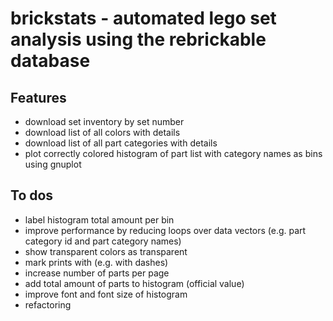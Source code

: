 # brickstats - automated lego set analysis using the rebrickable database

## Features
* download set inventory by set number
* download list of all colors with details
* download list of all part categories with details
* plot correctly colored histogram of part list with category names as bins using gnuplot

## To dos
* label histogram total amount per bin
* improve performance by reducing loops over data vectors (e.g. part category id and part category names)
* show transparent colors as transparent
* mark prints with (e.g. with dashes)
* increase number of parts per page
* add total amount of parts to histogram (official value)
* improve font and font size of histogram
* refactoring
